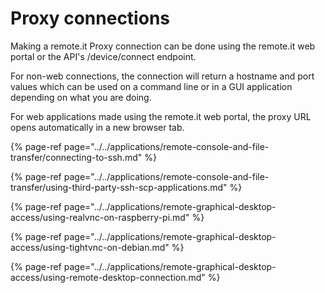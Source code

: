 # Proxy connections

Making a remote.it Proxy connection can be done using the remote.it web portal or the API's /device/connect endpoint.

For non-web connections, the connection will return a hostname and port values which can be used on a command line or in a GUI application depending on what you are doing.

For web applications made using the remote.it web portal, the proxy URL opens automatically in a new browser tab.

{% page-ref page="../../applications/remote-console-and-file-transfer/connecting-to-ssh.md" %}

{% page-ref page="../../applications/remote-console-and-file-transfer/using-third-party-ssh-scp-applications.md" %}

{% page-ref page="../../applications/remote-graphical-desktop-access/using-realvnc-on-raspberry-pi.md" %}

{% page-ref page="../../applications/remote-graphical-desktop-access/using-tightvnc-on-debian.md" %}

{% page-ref page="../../applications/remote-graphical-desktop-access/using-remote-desktop-connection.md" %}

